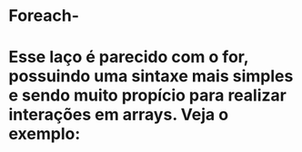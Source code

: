 # Foreach-
# Esse laço é parecido com o for, possuindo uma sintaxe mais simples e sendo muito propício para realizar interações em arrays. Veja o exemplo:


<?php
 $carros = Array("Fusca", "Monza", "Passat");

 foreach($carros as $carro){
	echo $carro;
	echo "\n";
 }

 for ($i = 0; $i < count($carros); $i++) {
	echo $carros[$i];
	echo "\n";
 }
